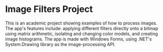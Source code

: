 # Image Filters Project
This is an academic project showing examples of how to process images.
The app's features include: applying different filters directly onto a bitmap using matrix arithmetic, isolating and changing color models, and creating image histograms.
The app is made with Windows Forms, using .NET's System.Drawing library as the image-processing API.
